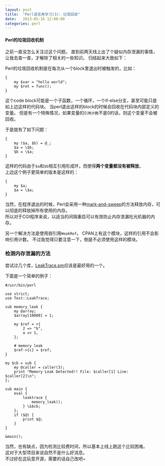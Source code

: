```yaml
---
layout: post
title:  "Perl语言再学习(3): 垃圾回收"
date:   2013-05-16 12:00:00
categories: perl
---
```


#### Perl的垃圾回收机制

之前一直没怎么关注过这个问题。
直到前两天线上出了个疑似内存泄漏的事情，让我去查一查，才解除了相关的一些知识。
归结起来大致如下：

Perl的垃圾回收机制是在每次从一个block里退出时被触发的，比如：

	{
		my $var = "hello world";
		my $ret = func();
	}

这个code block可能是一个子函数，一个循环，一个if-else分支，甚至可能只是如上边这样的代码块。
当perl退出这样的block的时候会回收在代码块内部定义的变量。
但是有一个特殊情况，如果变量的`引用计数`不是0的话，则这个变量不会被回收。

于是就有了如下问题：

	{
		my ($a, $b) = @_;
		$a = \$b;
		$b = \$a;
	}

这样的代码由于`$a`和`$b`相互引用形成环，而使得**两个变量都没有被释放**。<br>
上边这个例子更简单的版本是这样的：

	{
		my $a;
		$a = \$a;
	}

当然，在程序退出的时候，Perl会采用一种[mark-and-sweep](http://www.brpreiss.com/books/opus5/html/page424.html)的方法释放内存，可以彻底的释放掉所有使用的内存。<br>
所以对于CGI程序来说，以适当的间隔重启可以有效防止内存泄漏吃光机器的内存。

另一个解决方法是使用弱引用`WeakRef`。
CPAN上有这个模块，这样的引用不会影响引用计数。
不过我觉得只要注意一下，倒是不必须使用这样的模块。

### 检测内存泄漏的方法

尝试过几个库，[LeakTrace.pm](http://search.cpan.org/~gfuji/Test-LeakTrace-0.14/lib/Test/LeakTrace.pm)应该是最好用的一个。

下面是一个简单的例子：

	#/usr/bin/perl

	use strict;
	use Test::LeakTrace;

	sub memory_leak {
		my @array;
		$array[10000] = 1;

		my $ref = +{
			2 => "b",
			a => 1,
		};  
		
		# memory leak
		$ref->{c} = $ref;
	}

	my $cb = sub {
		my @caller = caller(3);
		print "Memory Leak Detected!! File: $caller[1] Line: $caller[2]\n";
	};

	sub main {
		eval {
			leaktrace {
				memory_leak();
			} \&$cb;
		};  
		if ($@) {
			print $@; 
		}   
	}

	&main();

当然，也有缺点，因为检测比较费时间，所以基本上线上跑这个比较困难。<br>
这对于大型项目来说自然不是什么好消息。<br>
不过好在这玩意开源，需要的话自己改吧~

